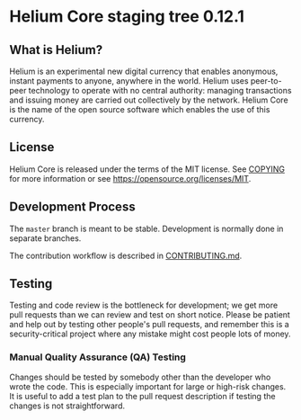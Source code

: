 Helium Core staging tree 0.12.1
===============================



What is Helium?
----------------

Helium is an experimental new digital currency that enables anonymous, instant
payments to anyone, anywhere in the world. Helium uses peer-to-peer technology
to operate with no central authority: managing transactions and issuing money
are carried out collectively by the network. Helium Core is the name of the open
source software which enables the use of this currency.


License
-------

Helium Core is released under the terms of the MIT license. See [COPYING](COPYING) for more
information or see https://opensource.org/licenses/MIT.

Development Process
-------------------

The `master` branch is meant to be stable. Development is normally done in separate branches.

The contribution workflow is described in [CONTRIBUTING.md](CONTRIBUTING.md).

Testing
-------

Testing and code review is the bottleneck for development; we get more pull
requests than we can review and test on short notice. Please be patient and help out by testing
other people's pull requests, and remember this is a security-critical project where any mistake might cost people
lots of money.

### Manual Quality Assurance (QA) Testing

Changes should be tested by somebody other than the developer who wrote the
code. This is especially important for large or high-risk changes. It is useful
to add a test plan to the pull request description if testing the changes is
not straightforward.

